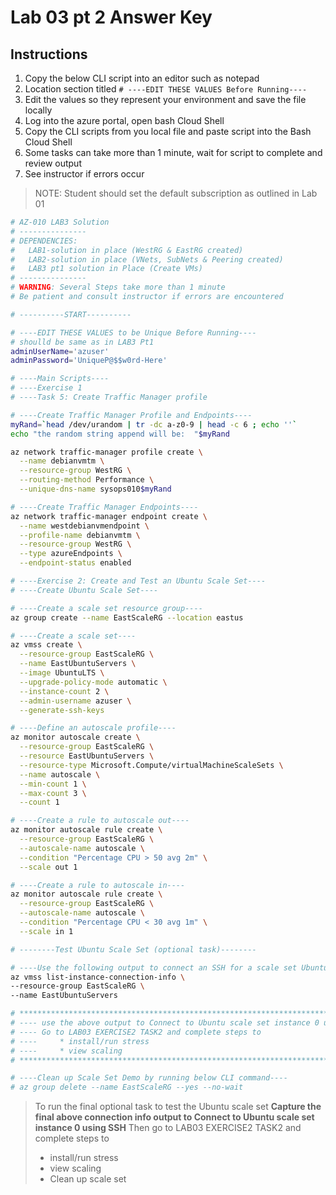 # Lab 03 pt 2 Answer Key

## Instructions

1. Copy the below CLI script into an editor such as notepad
1. Location section titled `# ----EDIT THESE VALUES Before Running----`
1. Edit the values so they represent your environment and save the file locally
1. Log into the azure portal, open bash Cloud Shell
1. Copy the CLI scripts from you local file and paste script into the Bash Cloud Shell
1. Some tasks can take more than 1 minute, wait for script to complete and review output
1. See instructor if errors occur

> NOTE: Student should set the default subscription as outlined in Lab 01

```sh
# AZ-010 LAB3 Solution
# ---------------
# DEPENDENCIES:
#   LAB1-solution in place (WestRG & EastRG created)
#   LAB2-solution in place (VNets, SubNets & Peering created)
#   LAB3 pt1 solution in Place (Create VMs)
# ---------------
# WARNING: Several Steps take more than 1 minute
# Be patient and consult instructor if errors are encountered

# ----------START----------

# ----EDIT THESE VALUES to be Unique Before Running----
# shoulld be same as in LAB3 Pt1
adminUserName='azuser'
adminPassword='UniqueP@$$w0rd-Here'

# ----Main Scripts----
# ----Exercise 1
# ----Task 5: Create Traffic Manager profile

# ----Create Traffic Manager Profile and Endpoints----
myRand=`head /dev/urandom | tr -dc a-z0-9 | head -c 6 ; echo ''`
echo "the random string append will be:  "$myRand

az network traffic-manager profile create \
  --name debianvmtm \
  --resource-group WestRG \
  --routing-method Performance \
  --unique-dns-name sysops010$myRand

# ----Create Traffic Manager Endpoints----
az network traffic-manager endpoint create \
  --name westdebianvmendpoint \
  --profile-name debianvmtm \
  --resource-group WestRG \
  --type azureEndpoints \
  --endpoint-status enabled

# ----Exercise 2: Create and Test an Ubuntu Scale Set----
# ----Create Ubuntu Scale Set----

# ----Create a scale set resource group----
az group create --name EastScaleRG --location eastus

# ----Create a scale set----
az vmss create \
  --resource-group EastScaleRG \
  --name EastUbuntuServers \
  --image UbuntuLTS \
  --upgrade-policy-mode automatic \
  --instance-count 2 \
  --admin-username azuser \
  --generate-ssh-keys

# ----Define an autoscale profile----
az monitor autoscale create \
  --resource-group EastScaleRG \
  --resource EastUbuntuServers \
  --resource-type Microsoft.Compute/virtualMachineScaleSets \
  --name autoscale \
  --min-count 1 \
  --max-count 3 \
  --count 1

# ----Create a rule to autoscale out----
az monitor autoscale rule create \
  --resource-group EastScaleRG \
  --autoscale-name autoscale \
  --condition "Percentage CPU > 50 avg 2m" \
  --scale out 1

# ----Create a rule to autoscale in----
az monitor autoscale rule create \
  --resource-group EastScaleRG \
  --autoscale-name autoscale \
  --condition "Percentage CPU < 30 avg 1m" \
  --scale in 1

# --------Test Ubuntu Scale Set (optional task)--------

# ----Use the following output to connect an SSH for a scale set Ubuntu server session----
az vmss list-instance-connection-info \
--resource-group EastScaleRG \
--name EastUbuntuServers

# *********************************************************************************
# ---- use the above output to Connect to Ubuntu scale set instance 0 using SSH----
# ---- Go to LAB03 EXERCISE2 TASK2 and complete steps to
# ----     * install/run stress
# ----     * view scaling
# *********************************************************************************

# ----Clean up Scale Set Demo by running below CLI command----
# az group delete --name EastScaleRG --yes --no-wait
```

> To run the final optional task to test the Ubuntu scale set
> **Capture the final above connection info output to Connect to Ubuntu scale set instance 0 using SSH**
> Then go to LAB03 EXERCISE2 TASK2 and complete steps to
>
> * install/run stress
> * view scaling
> * Clean up scale set
>
